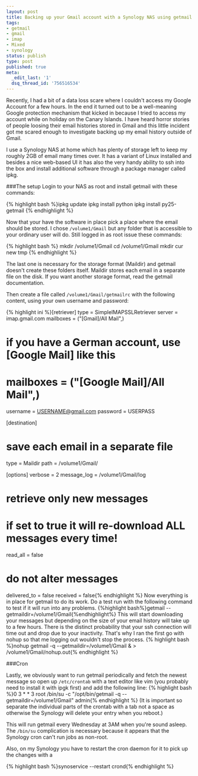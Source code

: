 ```yaml
---
layout: post
title: Backing up your Gmail account with a Synology NAS using getmail
tags:
- getmail
- gmail
- imap
- Mixed
- synology
status: publish
type: post
published: true
meta:
  _edit_last: '1'
  dsq_thread_id: '756516534'
---
```

Recently, I had a bit of a data loss scare where I couldn't access my Google Account for a few hours. In the end it turned out to be a well-meaning Google protection mechanism that kicked in because I tried to access my account while on holiday on the Canary Islands. I have heard horror stories of people loosing their email histories stored in Gmail and this little incident got me scared enough to investigate backing up my email history outside of Gmail.

I use a Synology NAS at home which has plenty of storage left to keep my roughly 2GB of email many times over. It has a variant of Linux installed and besides a nice web-based UI it has also the very handy ability to ssh into the box and install additional software through a package manager called ipkg.

###The setup
Login to your NAS as root and install getmail with these commands:

{% highlight bash %}ipkg update
ipkg install python
ipkg install py25-getmail
{% endhighlight %}

Now that your have the software in place pick a place where the email should be stored. I chose <code>/volume1/Gmail</code> but any folder that is accessible to your ordinary user will do. Still logged in as root issue these commands:

{% highlight bash %}
mkdir /volume1/Gmail
cd /volume1/Gmail
mkdir cur new tmp
{% endhighlight %}

The last one is necessary for the storage format (Maildir) and getmail doesn't create these folders itself. Maildir stores each email in a separate file on the disk. If you want another storage format, read the getmail documentation.

Then create a file called <code>/volume1/Gmail/getmailrc</code> with the following content, using your own username and password:

{% highlight ini %}[retriever]
type = SimpleIMAPSSLRetriever
server = imap.gmail.com
mailboxes = ("[Gmail]/All Mail",)
# if you have a German account, use [Google Mail] like this
# mailboxes = ("[Google Mail]/All Mail",)
username = USERNAME@gmail.com
password = USERPASS

[destination]
# save each email in a separate file
type = Maildir
path = /volume1/Gmail/

[options]
verbose = 2
message_log = /volume1/Gmail/log

# retrieve only new messages
# if set to true it will re-download ALL messages every time!
read_all = false

# do not alter messages
delivered_to = false
received = false{% endhighlight %}
Now everything is in place for getmail to do its work. Do a test run with the following command to test if it will run into any problems.
{%highlight bash%}getmail --getmaildir=/volume1/Gmail{%endhighlight%}
This will start downloading your messages but depending on the size of your email history will take up to a few hours. There is the distinct probability that your ssh connection will time out and drop due to your inactivity. That's why I ran the first go with nohup so that me logging out wouldn't stop the process.
{% highlight bash %}nohup getmail -q --getmaildir=/volume1/Gmail & > /volume1/Gmail/nohup.out{% endhighlight %}

###Cron

Lastly, we obviously want to run getmail periodically and fetch the newest message so open up <code>/etc/crontab</code> with a text editor like vim (you probably need to install it with ipgk first) and add the following line:
{% highlight bash %}0       3       *       *       3       root    /bin/su -c "/opt/bin/getmail -q --getmaildir=/volume1/Gmail" admin{% endhighlight %}
(It is important so separate the individual parts of the crontab with a tab not a space as otherwise the Synology will delete your entry when you reboot.)

This will run getmail every Wednesday at 3AM when you're sound asleep. The <code>/bin/su</code> complication is necessary because it appears that the Synology cron can't run jobs as non-root.

Also, on my Synology you have to restart the cron daemon for it to pick up the changes with a

{% highlight bash %}synoservice --restart crond{% endhighlight %}
